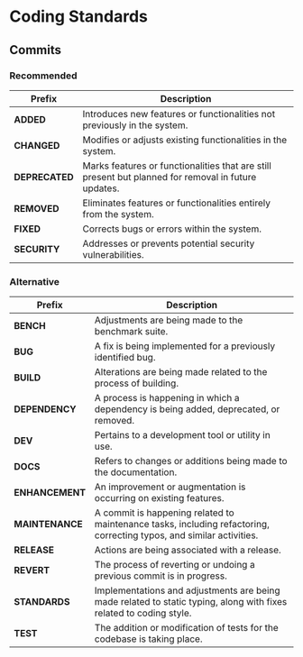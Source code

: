 # Coding Standards

## Commits

### Recommended

| Prefix         | Description                                                                                         |
| -------------- | --------------------------------------------------------------------------------------------------- |
| **ADDED**      | Introduces new features or functionalities not previously in the system.                            |
| **CHANGED**    | Modifies or adjusts existing functionalities in the system.                                         |
| **DEPRECATED** | Marks features or functionalities that are still present but planned for removal in future updates. |
| **REMOVED**    | Eliminates features or functionalities entirely from the system.                                    |
| **FIXED**      | Corrects bugs or errors within the system.                                                          |
| **SECURITY**   | Addresses or prevents potential security vulnerabilities.                                           |

### Alternative

| Prefix          | Description                                                                                                          |
| --------------- | -------------------------------------------------------------------------------------------------------------------- |
| **BENCH**       | Adjustments are being made to the benchmark suite.                                                                   |
| **BUG**         | A fix is being implemented for a previously identified bug.                                                          |
| **BUILD**       | Alterations are being made related to the process of building.                                                       |
| **DEPENDENCY**  | A process is happening in which a dependency is being added, deprecated, or removed.                                 |
| **DEV**         | Pertains to a development tool or utility in use.                                                                    |
| **DOCS**        | Refers to changes or additions being made to the documentation.                                                      |
| **ENHANCEMENT** | An improvement or augmentation is occurring on existing features.                                                    |
| **MAINTENANCE** | A commit is happening related to maintenance tasks, including refactoring, correcting typos, and similar activities. |
| **RELEASE**     | Actions are being associated with a release.                                                                         |
| **REVERT**      | The process of reverting or undoing a previous commit is in progress.                                                |
| **STANDARDS**   | Implementations and adjustments are being made related to static typing, along with fixes related to coding style.   |
| **TEST**        | The addition or modification of tests for the codebase is taking place.                                              |
